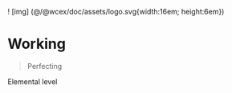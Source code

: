 <!--DESC: {icon:{name:"explore"},id:7} -->

! [img] (@/@wcex/doc/assets/logo.svg{width:16em; height:6em})
# Working
> Perfecting

Elemental level